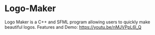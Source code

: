 # Logo-Maker
Logo Maker is a C++ and SFML program allowing users to quickly make beautiful logos. Features and Demo: https://youtu.be/nMJVPpL6l_Q
